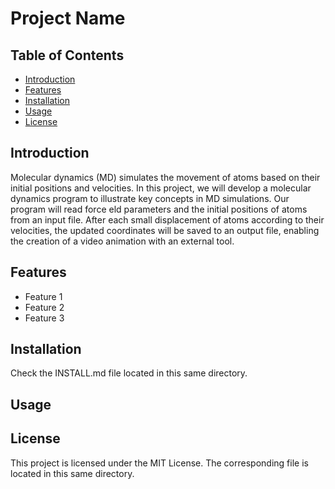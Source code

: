 # Project Name


## Table of Contents
- [Introduction](#introduction)
- [Features](#features)
- [Installation](#installation)
- [Usage](#usage)
- [License](#license)

## Introduction
Molecular dynamics (MD) simulates the movement of atoms based on their initial positions and velocities. In this project, we will develop a molecular dynamics program to illustrate key concepts in MD simulations. Our program will read force eld parameters and the initial positions of atoms from an input file. After each small displacement of atoms according to their velocities, the updated coordinates will be saved to an output file, enabling the creation of a video animation with an external tool.

## Features
- Feature 1
- Feature 2
- Feature 3

## Installation
Check the INSTALL.md file located in this same directory.

## Usage


## License
This project is licensed under the MIT License. The corresponding file is located in this same directory.
